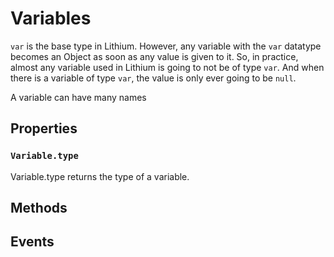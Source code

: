 Variables
=======

`var` is the base type in Lithium. However, any variable with the `var` datatype becomes an Object as soon as any value is given to it. So, in practice, almost any variable used in Lithium is going to not be of type `var`. And when there is a variable of type `var`, the value is only ever going to be `null`.

A variable can have many names

Properties
----------

### `Variable.type`

Variable.type returns the type of a variable.

Methods
-------

Events
------